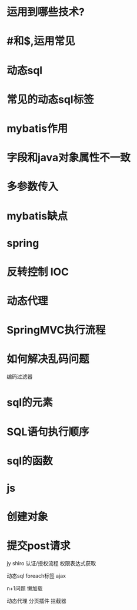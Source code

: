 # 运用到哪些技术?
# #和$,运用常见
# 动态sql
# 常见的动态sql标签
# mybatis作用
# 字段和java对象属性不一致
# 多参数传入
# mybatis缺点

# spring
# 反转控制 IOC
# 动态代理

# SpringMVC执行流程
# 如何解决乱码问题
编码过滤器

# sql的元素
# SQL语句执行顺序
# sql的函数

# js
# 创建对象
# 提交post请求


jy
shiro
认证/授权流程 
权限表达式获取

动态sql
foreach标签
ajax

n+1问题
懒加载

动态代理
分页插件 拦截器
